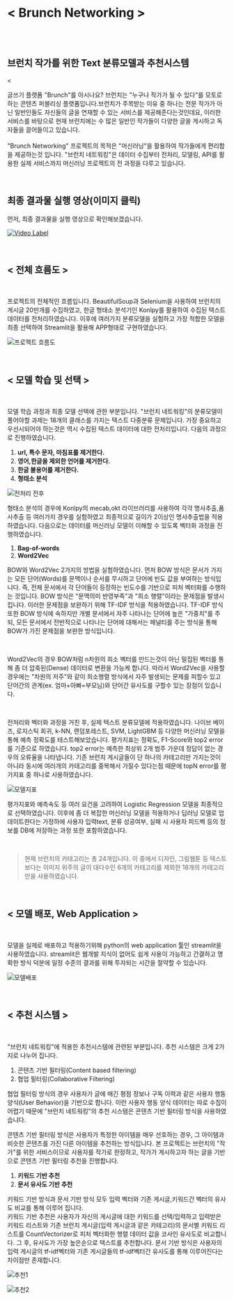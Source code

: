 # < Brunch Networking >

<br>
<br>

## <b> 브런치 작가를 위한 Text 분류모델과 추천시스템 </b>

<

글쓰기 플랫폼 "Brunch"를 아시나요?
브런치는 "누구나 작가가 될 수 있다"를 모토로 하는 콘텐츠 퍼블리싱 플랫폼입니다.브런치가 주목받는 이유 중 하나는 전문 작가가 아닌 일반인들도 자신들의 글을 연재할 수 있는 서비스를 제공해준다는것인데요, 이러한 서비스를 바탕으로 현재 브런치에는 수 많은 일반인 작가들이 다양한 글을 게시하고 독자들을 끌어들이고 있습니다. <br><br>
"Brunch Networking" 프로젝트의 목적은 "머신러닝"을 활용하여 작가들에게 편리함을 제공하는것 입니다. "브런치 네트워킹"은 데이터 수집부터 전처리, 모델링, API를 활용한 실제 서비스까지 머신러닝 프로젝트의 전 과정을 다루고 있습니다.

<br>

## 최종 결과물 실행 영상(이미지 클릭)

먼저, 최종 결과물을 실행 영상으로 확인해보겠습니다.

[![Video Label](https://img.youtube.com/vi/RpEBgY3_stA/0.jpg)](https://youtu.be/RpEBgY3_stA)

<br>

## < 전체 흐름도 >

<br>

프로젝트의 전체적인 흐름입니다. BeautifulSoup과 Selenium을 사용하여 브런치의 게시글 20만개를 수집하였고, 한글 형태소 분석기인 Konlpy를 활용하여 수집된 텍스트 데이터를 전처리하였습니다. 이후에 여러가지 분류모델을 실험하고 가장 적합한 모델을 최종 선택하여 Streamlit을 활용해 APP형태로 구현하였습니다.

![프로젝트 흐름도](https://user-images.githubusercontent.com/35517797/83950017-8cc1e480-a862-11ea-8d78-58c0a0671794.PNG)

<br>

## < 모델 학습 및 선택 >

<br>

모델 학습 과정과 최종 모델 선택에 관한 부분입니다. "브런치 네트워킹"의 분류모델이 풀어야할 과제는 18개의 클래스를 가지는 텍스트 다중분류 문제입니다. 가장 중요하고 우선시되어야 하는것은 역시 수집된 텍스트 데이터에 대한 전처리입니다. 다음의 과정으로 진행하였습니다.

  1. <b> url, 특수 문자, 마침표를 제거한다. </b>
  2. <b> 영어,한글을 제외한 언어를 제거한다. </b>
  3. <b> 한글 불용어를 제거한다. </b>
  4. <b> 형태소 분석 </b>
  
![전처리 전후](https://user-images.githubusercontent.com/35517797/83950031-9d725a80-a862-11ea-9620-17c4007d8de5.PNG)

형태소 분석의 경우에 Konlpy의 mecab,okt 라이브러리를 사용하여 각각 명사추출,품사추출 등 여러가지 경우를 실험하였고 최종적으로 길이가 2이상인 명사추출법을 적용하였습니다. 다음으로는 데이터를 머신러닝 모델이 이해할 수 있도록 벡터화 과정을 진행하였습니다.

  1. <b> Bag-of-words </b>
  2. <b> Word2Vec </b>

BOW와 Word2Vec 2가지의 방법을 실험하였습니다. 먼저 BOW 방식은 문서가 가지는 모든 단어(Words)를 문맥이나 순서를 무시하고 단어에 빈도 값을 부여하는 방식입니다. 즉, 전체 문서에서 각 단어들이 등장하는 빈도수를 기반으로 피처 벡터화를 수행하는 것입니다. BOW 방식은 "문맥의미 반영부족"과 "희소 행렬"이라는 문제점을 발생시킵니다. 이러한 문제점을 보완하기 위해 TF-IDF 방식을 적용하였습니다. TF-IDF 방식 또한 BOW 방식에 속하지만 개별 문서에서 자주 나타나는 단어에 높은 "가중치"를 주되, 모든 문서에서 전반적으로 나타나는 단어에 대해서는 페널티를 주는 방식을 통해 BOW가 가진 문제점을 보완한 방식입니다.

<br>

Word2Vec의 경우 BOW처럼 n차원의 희소 벡터를 만드는것이 아닌 밀집된 벡터를 통해 좀 더 압축된(Dense) 데이터로 변환을 가능케 합니다. 따라서 Word2Vec을 사용할 경우에는 "차원의 저주"와 같이 희소행렬 방식에서 자주 발생되는 문제를 피할수 있고 단어간의 관계(ex. 엄마+아빠=부모님)와 단어간 유사도를 구할수 있는 장점이 있습니다.

<br>

전처리와 벡터화 과정을 거친 후, 실제 텍스트 분류모델에 적용하였습니다. 나이브 베이즈, 로지스틱 회귀, k-NN, 랜덤포레스트, SVM, LightGBM 등 다양한 머신러닝 모델을 통해 예측 정확도를 테스트해보았습니다. 평가지표는 정확도, F1-Score와 top2 error를 기준으로 하였습니다. top2 error는 예측한 최상위 2개 범주 가운데 정답이 없는 경우의 오류율을 나타냅니다. 기존 브런치 게시글들이 단 하나의 카테고리만 가지는것이 아니라 동시에 여러개의 카테고리를 중복해서 가질수 있다는점 때문에 topN error를 평가지표 중 하나로 사용하였습니다. 

![모델지표](https://user-images.githubusercontent.com/35517797/83950041-b67b0b80-a862-11ea-83a4-8548e9813620.PNG)

평가지표와 예측속도 등 여러 요건을 고려하여 Logistic Regression 모델을 최종적으로 선택하였습니다. 이후에 좀 더 복잡한 머신러닝 모델을 적용하거나 딥러닝 모델로 업데이트한다는 가정하에 사용자 입력text, 분류 성공여부, 실패 시 사용자 피드벡 등의 정보를 DB에 저장하는 과정 또한 포함하였습니다.

<br>

> 현재 브런치의 카테고리는 총 24개입니다. 이 중에서 디자인, 그림웹툰 등 텍스트 보다는 이미지 위주의 글이 대다수인 6개의 카테고리를 제외한 18개의 카테고리만을 사용하였습니다.

<br>

## < 모델 배포, Web Application >

<br>

모델을 실제로 배포하고 적용하기위해 python의 web application 툴인 streamlit을 사용하였습니다. streamlit은 웹개발 지식이 없어도 쉽게 사용이 가능하고 간결하고 명확한 방식 덕분에 일정 수준의 결과를 위해 투자되는 시간을 절약할 수 있습니다. 

![모델배포](https://user-images.githubusercontent.com/35517797/83950051-cd216280-a862-11ea-9155-94914b42e0e7.PNG)

<br>

## < 추천 시스템 >

<br> 

"브런치 네트워킹"에 적용한 추천시스템에 관련된 부분입니다. 추천 시스템은 크게 2가지로 나누어 집니다.

  1. 콘텐츠 기반 필터링(Content based filtering)
  2. 협업 필터링(Collaborative Filtering)
  
협업 필터링 방식의 경우 사용자가 글에 매긴 평점 정보나 구독 이력과 같은 사용자 행동 양식(User Behavior)을 기반으로 합니다. 이런 사용자 행동 양식 데이터는 따로 수집이 어렵기 때문에 "브런치 네트워킹"의 추천 시스템은 콘텐츠 기반 필터링 방식을 사용하였습니다. <br>

콘텐츠 기반 필터링 방식은 사용자가 특정한 아이템을 매우 선호하는 경우, 그 아이템과 비슷한 콘텐츠를 가진 다른 아이템을 추천하는 방식입니다. 
본 프로젝트는 브런치의 "작가"를 위한 서비스이므로 사용자를 작가로 한정하고, 작가가 게시하고자 하는 글을 기반으로 콘텐츠 기반 필터링 추천을 진행합니다. 

  1. <b> 키워드 기반 추천 </b> 
  2. <b> 문서 유사도 기반 추천 </b>
  
키워드 기반 방식과 문서 기반 방식 모두 입력 벡터와 기존 게시글,키워드간 벡터의 유사도 비교를 통해 이루어 집니다. <br>
키워드 기반 추천은 사용자가 자신의 게시글에 대한 키워드를 선택/입력하고 입력받은 키워드 리스트와 기존 브런치 게시글(입력 게시글과 같은 카테고리)의 문서별 키워드 리스트를 CountVectorizer로 피처 벡터화한 행렬 데이터 값을 코사인 유사도로 비교합니다. 그 후, 유사도가 가장 높은순으로 텍스트를 추천합니다. 문서 기반 방식은 사용자의 입력 게시글의 tf-idf벡터와 기존 게시글들의 tf-idf벡터간 유사도를 통해 이루어진다는 차이점만 존재합니다.
 

![추천1](https://user-images.githubusercontent.com/35517797/83950055-d7dbf780-a862-11ea-800d-863ea4a842aa.PNG)

![추천2](https://user-images.githubusercontent.com/35517797/83950058-da3e5180-a862-11ea-98d4-b313b75b770d.PNG)
